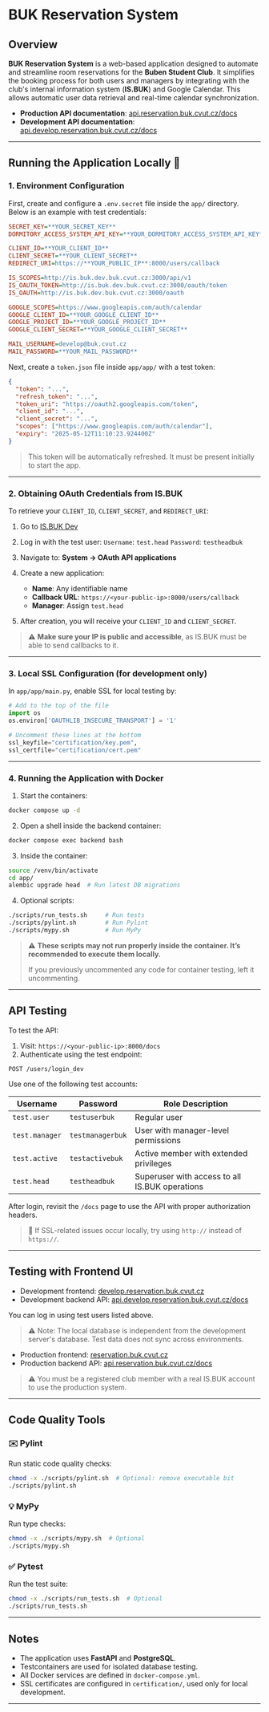 # BUK Reservation System

## Overview

**BUK Reservation System** is a web-based application designed to automate and streamline room reservations for the **Buben Student Club**. It simplifies the booking process for both users and managers by integrating with the club's internal information system (**IS.BUK**) and Google Calendar. This allows automatic user data retrieval and real-time calendar synchronization.

* **Production API documentation**: [api.reservation.buk.cvut.cz/docs](https://api.reservation.buk.cvut.cz/docs)
* **Development API documentation**: [api.develop.reservation.buk.cvut.cz/docs](https://api.develop.reservation.buk.cvut.cz/docs)

---

## Running the Application Locally 🛫

### 1. Environment Configuration

First, create and configure a `.env.secret` file inside the `app/` directory. Below is an example with test credentials:

```ini
SECRET_KEY=**YOUR_SECRET_KEY**
DORMITORY_ACCESS_SYSTEM_API_KEY=**YOUR_DORMITORY_ACCESS_SYSTEM_API_KEY**

CLIENT_ID=**YOUR_CLIENT_ID**
CLIENT_SECRET=**YOUR_CLIENT_SECRET**
REDIRECT_URI=https://**YOUR_PUBLIC_IP**:8000/users/callback

IS_SCOPES=http://is.buk.dev.buk.cvut.cz:3000/api/v1
IS_OAUTH_TOKEN=http://is.buk.dev.buk.cvut.cz:3000/oauth/token
IS_OAUTH=http://is.buk.dev.buk.cvut.cz:3000/oauth

GOOGLE_SCOPES=https://www.googleapis.com/auth/calendar
GOOGLE_CLIENT_ID=**YOUR_GOOGLE_CLIENT_ID**
GOOGLE_PROJECT_ID=**YOUR_GOOGLE_PROJECT_ID**
GOOGLE_CLIENT_SECRET=**YOUR_GOOGLE_CLIENT_SECRET**

MAIL_USERNAME=develop@buk.cvut.cz
MAIL_PASSWORD=**YOUR_MAIL_PASSWORD**
```

Next, create a `token.json` file inside `app/app/` with a test token:

```json
{
  "token": "...",
  "refresh_token": "...",
  "token_uri": "https://oauth2.googleapis.com/token",
  "client_id": "...",
  "client_secret": "...",
  "scopes": ["https://www.googleapis.com/auth/calendar"],
  "expiry": "2025-05-12T11:10:23.924400Z"
}
```

> This token will be automatically refreshed. It must be present initially to start the app.

---

### 2. Obtaining OAuth Credentials from IS.BUK

To retrieve your `CLIENT_ID`, `CLIENT_SECRET`, and `REDIRECT_URI`:

1. Go to [IS.BUK Dev](http://is.buk.dev.buk.cvut.cz:3000)
2. Log in with the test user:
   `Username`: `test.head`
   `Password`: `testheadbuk`
3. Navigate to: **System → OAuth API applications**
4. Create a new application:

   * **Name**: Any identifiable name
   * **Callback URL**: `https://<your-public-ip>:8000/users/callback`
   * **Manager**: Assign `test.head`
5. After creation, you will receive your `CLIENT_ID` and `CLIENT_SECRET`.

> ⚠️ **Make sure your IP is public and accessible**, as IS.BUK must be able to send callbacks to it.

---

### 3. Local SSL Configuration (for development only)

In `app/app/main.py`, enable SSL for local testing by:

```python
# Add to the top of the file
import os
os.environ['OAUTHLIB_INSECURE_TRANSPORT'] = '1'

# Uncomment these lines at the bottom 
ssl_keyfile="certification/key.pem",
ssl_certfile="certification/cert.pem"
```

---

### 4. Running the Application with Docker

1. Start the containers:

```bash
docker compose up -d
```

2. Open a shell inside the backend container:

```bash
docker compose exec backend bash
```

3. Inside the container:

```bash
source /venv/bin/activate
cd app/
alembic upgrade head  # Run latest DB migrations
```

4. Optional scripts:

```bash
./scripts/run_tests.sh     # Run tests
./scripts/pylint.sh        # Run Pylint
./scripts/mypy.sh          # Run MyPy
```

> ⚠️ **These scripts may not run properly inside the container. It’s recommended to execute them locally.**
> 
> If you previously uncommented any code for container testing, left it uncommenting.

---

## API Testing

To test the API:

1. Visit: `https://<your-public-ip>:8000/docs`
2. Authenticate using the test endpoint:

```http
POST /users/login_dev
```

Use one of the following test accounts:

| Username       | Password         | Role Description                               |
| -------------- | ---------------- | ---------------------------------------------- |
| `test.user`    | `testuserbuk`    | Regular user                                   |
| `test.manager` | `testmanagerbuk` | User with manager-level permissions            |
| `test.active`  | `testactivebuk`  | Active member with extended privileges         |
| `test.head`    | `testheadbuk`    | Superuser with access to all IS.BUK operations |

After login, revisit the `/docs` page to use the API with proper authorization headers.

> 🚨 If SSL-related issues occur locally, try using `http://` instead of `https://`.

---

## Testing with Frontend UI

* Development frontend: [develop.reservation.buk.cvut.cz](https://develop.reservation.buk.cvut.cz)
* Development backend API: [api.develop.reservation.buk.cvut.cz/docs](https://api.develop.reservation.buk.cvut.cz/docs)

You can log in using test users listed above.

> ⚠️ Note: The local database is independent from the development server's database. Test data does not sync across environments.

* Production frontend: [reservation.buk.cvut.cz](https://reservation.buk.cvut.cz)
* Production backend API: [api.reservation.buk.cvut.cz/docs](https://api.reservation.buk.cvut.cz/docs)

> ⚠️ You must be a registered club member with a real IS.BUK account to use the production system.

---

## Code Quality Tools

### ✉️ Pylint

Run static code quality checks:

```bash
chmod -x ./scripts/pylint.sh  # Optional: remove executable bit
./scripts/pylint.sh
```

### 💡 MyPy

Run type checks:

```bash
chmod -x ./scripts/mypy.sh  # Optional
./scripts/mypy.sh
```

### ✅ Pytest

Run the test suite:

```bash
chmod -x ./scripts/run_tests.sh  # Optional
./scripts/run_tests.sh
```

---

## Notes

* The application uses **FastAPI** and **PostgreSQL**.
* Testcontainers are used for isolated database testing.
* All Docker services are defined in `docker-compose.yml`.
* SSL certificates are configured in `certification/`, used only for local development.

---

